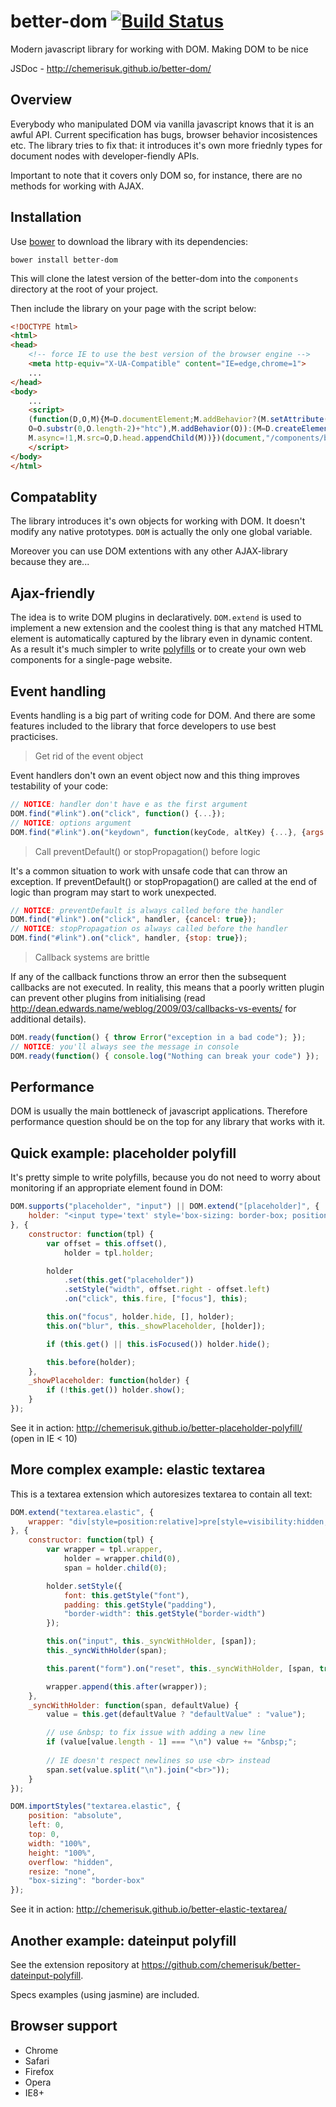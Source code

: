 better-dom [![Build Status](https://api.travis-ci.org/chemerisuk/better-dom.png?branch=master)](http://travis-ci.org/chemerisuk/better-dom)
==========
Modern javascript library for working with DOM.
Making DOM to be nice

JSDoc - http://chemerisuk.github.io/better-dom/

Overview
--------
Everybody who manipulated DOM via vanilla javascript knows that it is an awful API. Current specification has bugs, browser behavior incosistences etc. The library tries to fix that: it introduces it's own more friednly types for document nodes with developer-fiendly APIs.

Important to note that it covers only DOM so, for instance, there are no methods for working with AJAX.

Installation
------------
Use [bower](http://bower.io/) to download the library with its dependencies:

    bower install better-dom

This will clone the latest version of the better-dom into the `components` directory at the root of your project.

Then include the library on your page with the script below:

```html
<!DOCTYPE html>
<html>
<head>
    <!-- force IE to use the best version of the browser engine -->
    <meta http-equiv="X-UA-Compatible" content="IE=edge,chrome=1">
    ...    
</head>
<body>
    ...
    <script>
    (function(D,O,M){M=D.documentElement;M.addBehavior?(M.setAttribute("data-htc",
    O=O.substr(0,O.length-2)+"htc"),M.addBehavior(O)):(M=D.createElement("script"),
    M.async=!1,M.src=O,D.head.appendChild(M))})(document,"/components/better-dom/better-dom.js");
    </script>  
</body>
</html>
```

Compatablity
------------
The library introduces it's own objects for working with DOM. It doesn't modify any native prototypes. `DOM` is actually the only one global variable.

Moreover you can use DOM extentions with any other AJAX-library because they are...

Ajax-friendly
-------------
The idea is to write DOM plugins in declaratively. `DOM.extend` is used to implement a new extension and the coolest thing is that any matched HTML element is automatically captured by the library even in dynamic content. As a result it's much simpler to write [polyfills](#quick-example-placeholder-polyfill) or to create your own web components for a single-page website.

Event handling
--------------
Events handling is a big part of writing code for DOM. And there are some features included to the library that force developers to use best practicises.

> Get rid of the event object
 
Event handlers don't own an event object now and this thing improves testability of your code:

```js
// NOTICE: handler don't have e as the first argument
DOM.find("#link").on("click", function() {...});
// NOTICE: options argument
DOM.find("#link").on("keydown", function(keyCode, altKey) {...}, {args: ["keyCode", "altKey"]});
```

> Call preventDefault() or stopPropagation() before logic

It's a common situation to work with unsafe code that can throw an exception. If preventDefault() or stopPropagation() are called at the end of logic than program may start to work unexpected.

```js
// NOTICE: preventDefault is always called before the handler
DOM.find("#link").on("click", handler, {cancel: true});
// NOTICE: stopPropagation os always called before the handler
DOM.find("#link").on("click", handler, {stop: true});
```

> Callback systems are brittle

If any of the callback functions throw an error then the subsequent callbacks are not executed. In reality, this means that a poorly written plugin can prevent other plugins from initialising (read  http://dean.edwards.name/weblog/2009/03/callbacks-vs-events/ for additional details).

```js
DOM.ready(function() { throw Error("exception in a bad code"); });
// NOTICE: you'll always see the message in console
DOM.ready(function() { console.log("Nothing can break your code") });
```

Performance
-----------
DOM is usually the main bottleneck of javascript applications. Therefore performance question should be on the top for any library that works with it.

Quick example: placeholder polyfill
-----------------------------------
It's pretty simple to write polyfills, because you do not need to worry about monitoring if an appropriate element found in DOM:

```js
DOM.supports("placeholder", "input") || DOM.extend("[placeholder]", {
    holder: "<input type='text' style='box-sizing: border-box; position: absolute; color: graytext; background: none no-repeat 0 0; border-color: transparent'/>"
}, {
    constructor: function(tpl) {
        var offset = this.offset(),
            holder = tpl.holder;

        holder
            .set(this.get("placeholder"))
            .setStyle("width", offset.right - offset.left)
            .on("click", this.fire, ["focus"], this);

        this.on("focus", holder.hide, [], holder);
        this.on("blur", this._showPlaceholder, [holder]);

        if (this.get() || this.isFocused()) holder.hide();

        this.before(holder);
    },
    _showPlaceholder: function(holder) {
        if (!this.get()) holder.show();
    }
});
```

See it in action: http://chemerisuk.github.io/better-placeholder-polyfill/ (open in IE < 10)

More complex example: elastic textarea
--------------------------------------
This is a textarea extension which autoresizes textarea to contain all text:

```js
DOM.extend("textarea.elastic", {
    wrapper: "div[style=position:relative]>pre[style=visibility:hidden;margin:0;border-style:solid]>span[style=display:inline-block;white-space:pre-wrap]"
}, {
    constructor: function(tpl) {
        var wrapper = tpl.wrapper,
            holder = wrapper.child(0),
            span = holder.child(0);

        holder.setStyle({
            font: this.getStyle("font"),
            padding: this.getStyle("padding"),
            "border-width": this.getStyle("border-width")
        });

        this.on("input", this._syncWithHolder, [span]);
        this._syncWithHolder(span);

        this.parent("form").on("reset", this._syncWithHolder, [span, true], this);

        wrapper.append(this.after(wrapper));
    },
    _syncWithHolder: function(span, defaultValue) {
        value = this.get(defaultValue ? "defaultValue" : "value");

        // use &nbsp; to fix issue with adding a new line
        if (value[value.length - 1] === "\n") value += "&nbsp;";
        
        // IE doesn't respect newlines so use <br> instead
        span.set(value.split("\n").join("<br>"));
    }
});

DOM.importStyles("textarea.elastic", {
    position: "absolute",
    left: 0,
    top: 0,
    width: "100%",
    height: "100%",
    overflow: "hidden",
    resize: "none",
    "box-sizing": "border-box"
});
```
See it in action: http://chemerisuk.github.io/better-elastic-textarea/

Another example: dateinput polyfill
-----------------------------------
See the extension repository at https://github.com/chemerisuk/better-dateinput-polyfill.

Specs examples (using jasmine) are included.

Browser support
---------------
* Chrome
* Safari
* Firefox
* Opera
* IE8+
